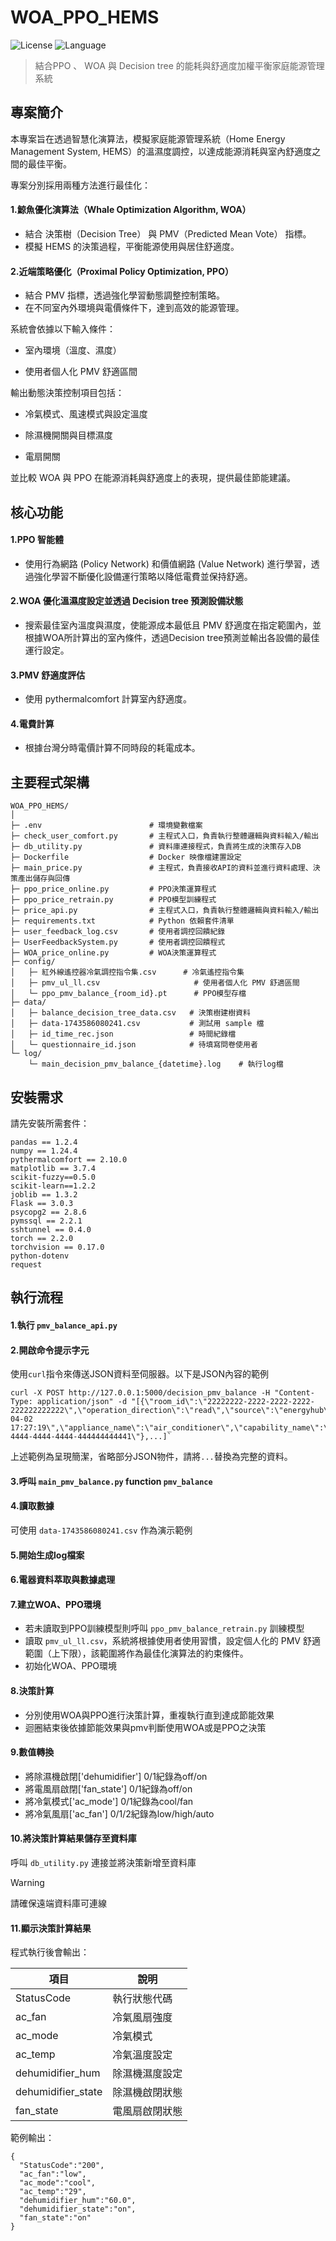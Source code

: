 # WOA_PPO_HEMS
![License](https://img.shields.io/badge/license-MIT-yellow)
![Language](https://img.shields.io/badge/language-python-blue)

 > 結合PPO 、 WOA 與 Decision tree 的能耗與舒適度加權平衡家庭能源管理系統

## 專案簡介

本專案旨在透過智慧化演算法，模擬家庭能源管理系統（Home Energy Management System, HEMS）的溫濕度調控，以達成能源消耗與室內舒適度之間的最佳平衡。

專案分別採用兩種方法進行最佳化：

#### 1.鯨魚優化演算法（Whale Optimization Algorithm, WOA）

 - 結合 決策樹（Decision Tree） 與 PMV（Predicted Mean Vote） 指標。
 - 模擬 HEMS 的決策過程，平衡能源使用與居住舒適度。

#### 2.近端策略優化（Proximal Policy Optimization, PPO）

 - 結合 PMV 指標，透過強化學習動態調整控制策略。
 - 在不同室內外環境與電價條件下，達到高效的能源管理。

系統會依據以下輸入條件：

 - 室內環境（溫度、濕度）

 - 使用者個人化 PMV 舒適區間

輸出動態決策控制項目包括：

 - 冷氣模式、風速模式與設定溫度

 - 除濕機開關與目標濕度

 - 電扇開關

並比較 WOA 與 PPO 在能源消耗與舒適度上的表現，提供最佳節能建議。

## 核心功能

#### 1.PPO 智能體

 - 使用行為網路 (Policy Network) 和價值網路 (Value Network) 進行學習，透過強化學習不斷優化設備運行策略以降低電費並保持舒適。

#### 2.WOA 優化溫濕度設定並透過 Decision tree 預測設備狀態

 - 搜索最佳室內溫度與濕度，使能源成本最低且 PMV 舒適度在指定範圍內，並根據WOA所計算出的室內條件，透過Decision tree預測並輸出各設備的最佳運行設定。

#### 3.PMV 舒適度評估

 - 使用 pythermalcomfort 計算室內舒適度。

#### 4.電費計算

 - 根據台灣分時電價計算不同時段的耗電成本。


## 主要程式架構

```
WOA_PPO_HEMS/
│
├─ .env                        # 環境變數檔案
├─ check_user_comfort.py       # 主程式入口，負責執行整體邏輯與資料輸入/輸出
├─ db_utility.py               # 資料庫連接程式，負責將生成的決策存入DB
├─ Dockerfile                  # Docker 映像檔建置設定
├─ main_price.py               # 主程式，負責接收API的資料並進行資料處理、決策產出儲存與回傳
├─ ppo_price_online.py         # PPO決策運算程式
├─ ppo_price_retrain.py        # PPO模型訓練程式
├─ price_api.py                # 主程式入口，負責執行整體邏輯與資料輸入/輸出
├─ requirements.txt            # Python 依賴套件清單
├─ user_feedback_log.csv       # 使用者調控回饋紀錄
├─ UserFeedbackSystem.py       # 使用者調控回饋程式
├─ WOA_price_online.py         # WOA決策運算程式
├─ config/
│   ├─ 紅外線遙控器冷氣調控指令集.csv      # 冷氣遙控指令集
│   ├─ pmv_ul_ll.csv                     # 使用者個人化 PMV 舒適區間
│   └─ ppo_pmv_balance_{room_id}.pt      # PPO模型存檔
├─ data/
│   ├─ balance_decision_tree_data.csv   # 決策樹建樹資料
│   ├─ data-1743586080241.csv           # 測試用 sample 檔
│   ├─ id_time_rec.json                 # 時間紀錄檔
│   └─ questionnaire_id.json            # 待填寫問卷使用者
└─ log/
    └─ main_decision_pmv_balance_{datetime}.log    # 執行log檔
```

## 安裝需求

請先安裝所需套件：
```
pandas == 1.2.4
numpy == 1.24.4
pythermalcomfort == 2.10.0
matplotlib == 3.7.4
scikit-fuzzy==0.5.0
scikit-learn==1.2.2
joblib == 1.3.2
Flask == 3.0.3
psycopg2 == 2.8.6
pymssql == 2.2.1
sshtunnel == 0.4.0
torch == 2.2.0
torchvision == 0.17.0
python-dotenv
request
```

## 執行流程

#### 1.執行 `pmv_balance_api.py`

#### 2.開啟命令提示字元

使用`curl`指令來傳送JSON資料至伺服器。以下是JSON內容的範例
```
curl -X POST http://127.0.0.1:5000/decision_pmv_balance -H "Content-Type: application/json" -d "[{\"room_id\":\"22222222-2222-2222-2222-222222222222\",\"operation_direction\":\"read\",\"source\":\"energyhub\",\"recorded_datetime\":\"2025-04-02 17:27:19\",\"appliance_name\":\"air_conditioner\",\"capability_name\":\"cfg_fan_level\",\"record_value\":\"medium\",\"device_signature\":\"44444444-4444-4444-4444-444444444441\"},...]`
```

上述範例為呈現簡潔，省略部分JSON物件，請將`...`替換為完整的資料。

#### 3.呼叫 `main_pmv_balance.py` function `pmv_balance`

#### 4.讀取數據

可使用 `data-1743586080241.csv` 作為演示範例

#### 5.開始生成log檔案

#### 6.電器資料萃取與數據處理

#### 7.建立WOA、PPO環境

 - 若未讀取到PPO訓練模型則呼叫 `ppo_pmv_balance_retrain.py` 訓練模型
 - 讀取 `pmv_ul_ll.csv`，系統將根據使用者使用習慣，設定個人化的 PMV 舒適範圍（上下限），該範圍將作為最佳化演算法的約束條件。
 - 初始化WOA、PPO環境

#### 8.決策計算

 - 分別使用WOA與PPO進行決策計算，重複執行直到達成節能效果
 - 迴圈結束後依據節能效果與pmv判斷使用WOA或是PPO之決策

#### 9.數值轉換

 - 將除濕機啟閉['dehumidifier'] 0/1紀錄為off/on
 - 將電風扇啟閉['fan_state'] 0/1紀錄為off/on
 - 將冷氣模式['ac_mode'] 0/1紀錄為cool/fan
 - 將冷氣風扇['ac_fan'] 0/1/2紀錄為low/high/auto

#### 10.將決策計算結果儲存至資料庫

呼叫 `db_utility.py` 連接並將決策新增至資料庫

> [!WARNING]
> 請確保遠端資料庫可連線

#### 11.顯示決策計算結果

程式執行後會輸出：

| 項目 | 說明 |
|-----|------|
| StatusCode | 執行狀態代碼 |
| ac_fan | 冷氣風扇強度 |
| ac_mode | 冷氣模式 |
| ac_temp | 冷氣溫度設定 |
| dehumidifier_hum | 除濕機濕度設定 |
| dehumidifier_state| 除濕機啟閉狀態 |
| fan_state | 電風扇啟閉狀態 |

範例輸出：
```
{
  "StatusCode":"200",
  "ac_fan":"low",
  "ac_mode":"cool",
  "ac_temp":"29",
  "dehumidifier_hum":"60.0",
  "dehumidifier_state":"on",
  "fan_state":"on"
}
```

